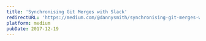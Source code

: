 ```yaml
---
title: 'Synchronising Git Merges with Slack'
redirectURL: 'https://medium.com/@dannysmith/synchronising-git-merges-with-slack-d905f7cbd55c'
platform: medium
pubDate: 2017-12-19
---
```


